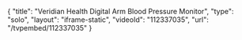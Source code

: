 {
    "title": "Veridian Health Digital Arm Blood Pressure Monitor",
    "type": "solo",
    "layout": "iframe-static",
    "videoId": "112337035",
    "url": "\/tvpembed\/112337035"
}